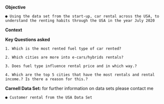
**Objective**

    ● Using the data set from the start-up, car rental across the USA, to understand the renting habits through the USA in the year July 2020

   
**Context**

    
  
**Key Questions asked**
  
    1. Which is the most rented fuel type of car rented?

    2. Which cities are more into e-cars/hybrids rentals?

    3. Does fuel type influence rental price and in which way.?

    4. Which are the top 5 cities that have the most rentals and rental income.? Is there a reason for this.?
 

           
  **Carnell Data Set:** for further information on data sets please contact me
  
    ● Customer rental from the USA Data Set
